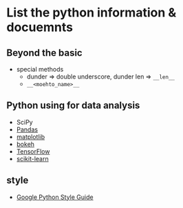 # List the python information & docuemnts

## Beyond the basic
  - special methods
    - dunder => double underscore, dunder len => ```__len__```
    - ```__<moehto_name>__```

## Python using for data analysis
  - SciPy
  - [Pandas](https://pandas.pydata.org/)
  - [matplotlib](https://matplotlib.org/)
  - [bokeh](https://bokeh.pydata.org/en/latest/)
  - [TensorFlow](https://www.tensorflow.org/)
  - [scikit-learn](https://scikit-learn.org/stable/) 

## style
  - [Google Python Style Guide](https://github.com/google/styleguide/blob/gh-pages/pyguide.md)

